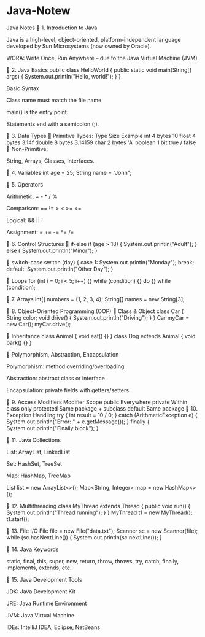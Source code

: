 # Java-Notew
Java Notes
📌 1. Introduction to Java

Java is a high-level, object-oriented, platform-independent language developed by Sun Microsystems (now owned by Oracle).

WORA: Write Once, Run Anywhere – due to the Java Virtual Machine (JVM).

📌 2. Java Basics
public class HelloWorld {
    public static void main(String[] args) {
        System.out.println("Hello, world!");
    }
}

Basic Syntax

Class name must match the file name.

main() is the entry point.

Statements end with a semicolon (;).

📌 3. Data Types
🔹 Primitive Types:
Type	Size	Example
int	4 bytes	10
float	4 bytes	3.14f
double	8 bytes	3.14159
char	2 bytes	'A'
boolean	1 bit	true / false
🔹 Non-Primitive:

String, Arrays, Classes, Interfaces.

📌 4. Variables
int age = 25;
String name = "John";

📌 5. Operators

Arithmetic: + - * / %

Comparison: == != > < >= <=

Logical: && || !

Assignment: = += -= *= /=

📌 6. Control Structures
🔸 if-else
if (age > 18) {
    System.out.println("Adult");
} else {
    System.out.println("Minor");
}

🔸 switch-case
switch (day) {
    case 1: System.out.println("Monday"); break;
    default: System.out.println("Other Day");
}

🔸 Loops
for (int i = 0; i < 5; i++) {}
while (condition) {}
do {} while (condition);

📌 7. Arrays
int[] numbers = {1, 2, 3, 4};
String[] names = new String[3];

📌 8. Object-Oriented Programming (OOP)
🔹 Class & Object
class Car {
    String color;
    void drive() {
        System.out.println("Driving");
    }
}
Car myCar = new Car();
myCar.drive();

🔹 Inheritance
class Animal {
    void eat() {}
}
class Dog extends Animal {
    void bark() {}
}

🔹 Polymorphism, Abstraction, Encapsulation

Polymorphism: method overriding/overloading

Abstraction: abstract class or interface

Encapsulation: private fields with getters/setters

📌 9. Access Modifiers
Modifier	Scope
public	Everywhere
private	Within class only
protected	Same package + subclass
default	Same package
📌 10. Exception Handling
try {
    int result = 10 / 0;
} catch (ArithmeticException e) {
    System.out.println("Error: " + e.getMessage());
} finally {
    System.out.println("Finally block");
}

📌 11. Java Collections

List: ArrayList, LinkedList

Set: HashSet, TreeSet

Map: HashMap, TreeMap

List<String> list = new ArrayList<>();
Map<String, Integer> map = new HashMap<>();

📌 12. Multithreading
class MyThread extends Thread {
    public void run() {
        System.out.println("Thread running");
    }
}
MyThread t1 = new MyThread();
t1.start();

📌 13. File I/O
File file = new File("data.txt");
Scanner sc = new Scanner(file);
while (sc.hasNextLine()) {
    System.out.println(sc.nextLine());
}

📌 14. Java Keywords

static, final, this, super, new, return, throw, throws, try, catch, finally, implements, extends, etc.

📌 15. Java Development Tools

JDK: Java Development Kit

JRE: Java Runtime Environment

JVM: Java Virtual Machine

IDEs: IntelliJ IDEA, Eclipse, NetBeans
